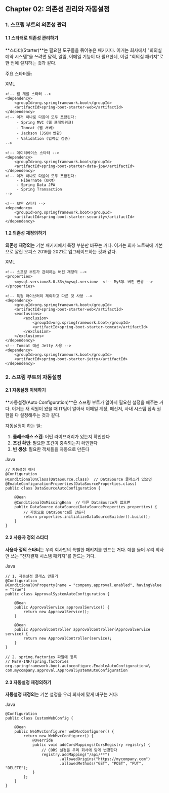 ## Chapter 02: 의존성 관리와 자동설정

### 1. 스프링 부트의 의존성 관리

#### 1.1 스타터로 의존성 관리하기

**스타터(Starter)**는 필요한 도구들을 묶어놓은 패키지다. 이거는 회사에서 "회의실 예약 시스템"을 쓰려면 달력, 알림, 이메일 기능이 다 필요한데, 이걸 "회의실 패키지"로 한 번에 설치하는 것과 같다.

주요 스타터들:

XML

```
<!-- 웹 개발 스타터 -->
<dependency>
    <groupId>org.springframework.boot</groupId>
    <artifactId>spring-boot-starter-web</artifactId>
</dependency>
<!-- 이거 하나로 다음이 모두 포함된다:
     - Spring MVC (웹 프레임워크)
     - Tomcat (웹 서버)
     - Jackson (JSON 변환)
     - Validation (입력값 검증)
-->

<!-- 데이터베이스 스타터 -->
<dependency>
    <groupId>org.springframework.boot</groupId>
    <artifactId>spring-boot-starter-data-jpa</artifactId>
</dependency>
<!-- 이거 하나로 다음이 모두 포함된다:
     - Hibernate (ORM)
     - Spring Data JPA
     - Spring Transaction
-->

<!-- 보안 스타터 -->
<dependency>
    <groupId>org.springframework.boot</groupId>
    <artifactId>spring-boot-starter-security</artifactId>
</dependency>
```

#### 1.2 의존성 재정의하기

**의존성 재정의**는 기본 패키지에서 특정 부분만 바꾸는 거다. 이거는 회사 노트북에 기본으로 깔린 오피스 2019를 2021로 업그레이드하는 것과 같다.

XML

```
<!-- 스프링 부트가 관리하는 버전 재정의 -->
<properties>
    <mysql.version>8.0.33</mysql.version>  <!-- MySQL 버전 변경 -->
</properties>

<!-- 특정 라이브러리 제외하고 다른 것 사용 -->
<dependency>
    <groupId>org.springframework.boot</groupId>
    <artifactId>spring-boot-starter-web</artifactId>
    <exclusions>
        <exclusion>
            <groupId>org.springframework.boot</groupId>
            <artifactId>spring-boot-starter-tomcat</artifactId>
        </exclusion>
    </exclusions>
</dependency>
<!-- Tomcat 대신 Jetty 사용 -->
<dependency>
    <groupId>org.springframework.boot</groupId>
    <artifactId>spring-boot-starter-jetty</artifactId>
</dependency>
```

### 2. 스프링 부트의 자동설정

#### 2.1 자동설정 이해하기

**자동설정(Auto Configuration)**은 스프링 부트가 알아서 필요한 설정을 해주는 거다. 이거는 새 직원이 왔을 때 IT팀이 알아서 이메일 계정, 메신저, 사내 시스템 접속 권한을 다 설정해주는 것과 같다.

자동설정이 하는 일:

1. **클래스패스 스캔**: 어떤 라이브러리가 있는지 확인한다
2. **조건 확인**: 필요한 조건이 충족되는지 확인한다
3. **빈 생성**: 필요한 객체들을 자동으로 만든다

Java

```
// 자동설정 예시
@Configuration
@ConditionalOnClass(DataSource.class)  // DataSource 클래스가 있으면
@EnableConfigurationProperties(DataSourceProperties.class)
public class DataSourceAutoConfiguration {
    
    @Bean
    @ConditionalOnMissingBean  // 다른 DataSource가 없으면
    public DataSource dataSource(DataSourceProperties properties) {
        // 자동으로 DataSource를 만든다
        return properties.initializeDataSourceBuilder().build();
    }
}
```

#### 2.2 사용자 정의 스타터

**사용자 정의 스타터**는 우리 회사만의 특별한 패키지를 만드는 거다. 예를 들어 우리 회사만 쓰는 "전자결재 시스템 패키지"를 만드는 거다.

Java

```
// 1. 자동설정 클래스 만들기
@Configuration
@ConditionalOnProperty(name = "company.approval.enabled", havingValue = "true")
public class ApprovalSystemAutoConfiguration {
    
    @Bean
    public ApprovalService approvalService() {
        return new ApprovalService();
    }
    
    @Bean
    public ApprovalController approvalController(ApprovalService service) {
        return new ApprovalController(service);
    }
}

// 2. spring.factories 파일에 등록
// META-INF/spring.factories
org.springframework.boot.autoconfigure.EnableAutoConfiguration=\
com.mycompany.approval.ApprovalSystemAutoConfiguration
```

#### 2.3 자동설정 재정의하기

**자동설정 재정의**는 기본 설정을 우리 회사에 맞게 바꾸는 거다:

Java

```
@Configuration
public class CustomWebConfig {
    
    @Bean
    public WebMvcConfigurer webMvcConfigurer() {
        return new WebMvcConfigurer() {
            @Override
            public void addCorsMappings(CorsRegistry registry) {
                // CORS 설정을 우리 회사에 맞게 변경한다
                registry.addMapping("/api/**")
                        .allowedOrigins("https://mycompany.com")
                        .allowedMethods("GET", "POST", "PUT", "DELETE");
            }
        };
    }
}
```